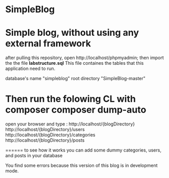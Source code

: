 # SimpleBlog
Simple blog, without using any external framework
=================================================
after pulling this repository, open http://localhost/phpmyadmin; then import the the file **labstructure.sql** This file containes the tables that this application need to run.


database's name "simpleblog"
root directory  "SimpleBlog-master"

Then run the folowing CL with composer
composer dump-auto
======
open your browser and type :
http://localhost/{blogDirectory}
http://localhost/{blogDirectory}/users
http://localhost/{blogDirectory}/categories
http://localhost/{blogDirectory}/posts

======
to see how it works you can add some dummy categories, users, and posts in your database


You find some errors because this version of this blog is in development mode.

